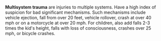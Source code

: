 **Multisystem trauma** are injuries to multiple systems. Have a high index of suspicion for bad significant mechanisms. 
Such mechanisms include vehicle ejection, fall from over 20 feet, vehicle rollover, crash at over 40 mph or on a motorcycle at over 20 mph. For children, also add falls 2-3 times the kid's height, falls with loss of consciousness, crashes over 25 mph, or bicycle crashes.